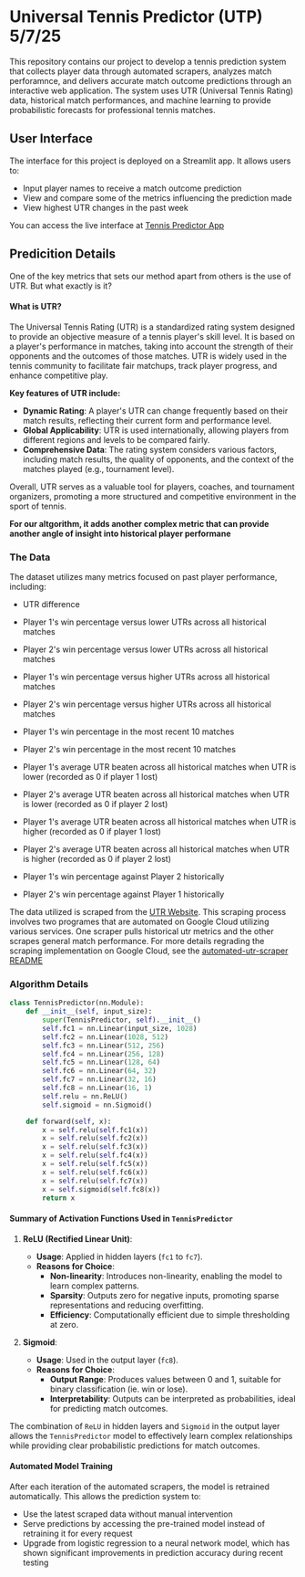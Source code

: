 # Universal Tennis Predictor (UTP) 5/7/25

This repository contains our project to develop a tennis prediction system that collects player data through automated scrapers, analyzes match perforamnce, and delivers accurate match outcome predictions through an interactive web application. The system uses UTR (Universal Tennis Rating) data, historical match performances, and machine learning to provide probabilistic forecasts for professional tennis matches.


## User Interface

The interface for this project is deployed on a Streamlit app. It allows users to:

- Input player names to receive a match outcome prediction        
- View and compare some of the metrics influencing the prediction made
- View highest UTR changes in the past week

You can access the live interface at [Tennis Predictor App](https://utr-tennis-match-predictor.streamlit.app/)


## Predicition Details

One of the key metrics that sets our method apart from others is the use of UTR. But what exactly is it?

#### What is UTR?

The Universal Tennis Rating (UTR) is a standardized rating system designed to provide an objective measure of a tennis player's skill level. It is based on a player's performance in matches, taking into account the strength of their opponents and the outcomes of those matches. UTR is widely used in the tennis community to facilitate fair matchups, track player progress, and enhance competitive play.

**Key features of UTR include:**

- **Dynamic Rating**: A player's UTR can change frequently based on their match results, reflecting their current form and performance level.
- **Global Applicability**: UTR is used internationally, allowing players from different regions and levels to be compared fairly.
- **Comprehensive Data**: The rating system considers various factors, including match results, the quality of opponents, and the context of the matches played (e.g., tournament level).

Overall, UTR serves as a valuable tool for players, coaches, and tournament organizers, promoting a more structured and competitive environment in the sport of tennis. 

**For our altgorithm, it adds another complex metric that can provide another angle of insight into historical player performane**


### The Data 

The dataset utilizes many metrics focused on past player performance, including:

- UTR difference

- Player 1's win percentage versus lower UTRs across all historical matches

- Player 2's win percentage versus lower UTRs across all historical matches

- Player 1's win percentage versus higher UTRs across all historical matches

- Player 2's win percentage versus higher UTRs across all historical matches

- Player 1's win percentage in the most recent 10 matches

- Player 2's win percentage in the most recent 10 matches

- Player 1's average UTR beaten across all historical matches when UTR is lower (recorded as 0 if player 1 lost)

- Player 2's average UTR beaten across all historical matches when UTR is lower (recorded as 0 if player 2 lost)

- Player 1's average UTR beaten across all historical matches when UTR is higher (recorded as 0 if player 1 lost)

- Player 2's average UTR beaten across all historical matches when UTR is higher (recorded as 0 if player 2 lost)

- Player 1's win percentage against Player 2 historically

- Player 2's win percentage against Player 1 historically



The data utilized is scraped from the [UTR Website](https://www.utrsports.net/). This scraping process involves two programes that are automated on Google Cloud utilizing various services. One scraper pulls historical utr metrics and the other scrapes general match performance. For more details regrading the scraping implementation on Google Cloud, see the [automated-utr-scraper README](https://github.com/jztennis/utr-tennis-match-predictor/tree/main/automated-utr-scraper) 


### Algorithm Details

```python
class TennisPredictor(nn.Module):
    def __init__(self, input_size):
        super(TennisPredictor, self).__init__()
        self.fc1 = nn.Linear(input_size, 1028)
        self.fc2 = nn.Linear(1028, 512)
        self.fc3 = nn.Linear(512, 256)
        self.fc4 = nn.Linear(256, 128)
        self.fc5 = nn.Linear(128, 64)
        self.fc6 = nn.Linear(64, 32)
        self.fc7 = nn.Linear(32, 16)
        self.fc8 = nn.Linear(16, 1)
        self.relu = nn.ReLU()
        self.sigmoid = nn.Sigmoid()

    def forward(self, x):
        x = self.relu(self.fc1(x))
        x = self.relu(self.fc2(x))
        x = self.relu(self.fc3(x))
        x = self.relu(self.fc4(x))
        x = self.relu(self.fc5(x))
        x = self.relu(self.fc6(x))
        x = self.relu(self.fc7(x))
        x = self.sigmoid(self.fc8(x))
        return x
```

#### Summary of Activation Functions Used in `TennisPredictor`

1. **ReLU (Rectified Linear Unit)**:
   - **Usage**: Applied in hidden layers (`fc1` to `fc7`).
   - **Reasons for Choice**:
     - **Non-linearity**: Introduces non-linearity, enabling the model to learn complex patterns.
     - **Sparsity**: Outputs zero for negative inputs, promoting sparse representations and reducing overfitting.
     - **Efficiency**: Computationally efficient due to simple thresholding at zero.

2. **Sigmoid**:
   - **Usage**: Used in the output layer (`fc8`).
   - **Reasons for Choice**:
     - **Output Range**: Produces values between 0 and 1, suitable for binary classification (ie. win or lose).
     - **Interpretability**: Outputs can be interpreted as probabilities, ideal for predicting match outcomes.

The combination of `ReLU` in hidden layers and `Sigmoid` in the output layer allows the `TennisPredictor` model to effectively learn complex relationships while providing clear probabilistic predictions for match outcomes.

#### Automated Model Training

After each iteration of the automated scrapers, the model is retrained automatically. This allows the prediction system to:

- Use the latest scraped data without manual intervention
- Serve predictions by accessing the pre-trained model instead of retraining it for every request
- Upgrade from logistic regression to a neural network model, which has shown significant improvements in prediction accuracy during recent testing
